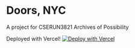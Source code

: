 # Doors, NYC
A project for CSERUN3821 Archives of Possibility 

Deployed with Vercel!
[![Deploy with Vercel](https://vercel.com/button)](https://vercel.com/new/clone?repository-url=https://github.com/vercel/examples/tree/main/solutions/html&project-name=html)
